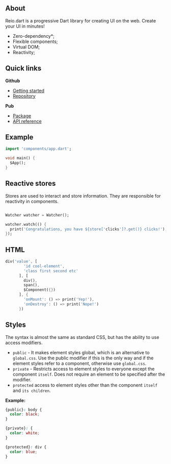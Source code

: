 ## About

Reio.dart is a progressive Dart library for creating UI on the web. Create your UI in minutes!

* Zero-dependency*;
* Flexible components;
* Virtual DOM;
* Reactivity;

## Quick links

**Github**

* [Getting started](https://github.com/MineEjo/reiodart/wiki)
* [Repository](https://github.com/MineEjo/reiodart)

**Pub**

* [Package](https://pub.dev/packages/reio)
* [API reference](https://pub.dev/documentation/reio/latest/)

## Example

```dart
import 'components/app.dart';

void main() {
  $App();
}
```

## Reactive stores

Stores are used to interact and store information. They are responsible for reactivity in components.

```dart

Watcher watcher = Watcher();

watcher.watch(() {
  print('Congratulations, you have ${store['clicks']?.get()} clicks!');
});
```

## HTML

```dart
div('value', [
        'id cool-element',
        'class first second etc'
      ], [
        div(),
        span(),
        $Component({})
      ], {
        'onMount': () => print('Yep!'),
        'onDestroy': () => print('Nope!')
      })
```

## Styles

The syntax is almost the same as standard CSS, but has the ability to use access modifiers.

* `public` - It makes element styles global, which is an alternative to `global.css`. Use the public modifier if this is
  the only way and if the element styles refer to a component, otherwise use `global.css`.
* `private` - Restricts access to element styles to everyone except the component `itself`. Does not require an element
  to be specified after the modifier.
* `protected` access to element styles other than the component `itself` and `its children`.

**Example:**

```css
{public}: body {
  color: black;
}

{private}: {
  color: white;
}

{protected}: div {
  color: blue;
}
```

